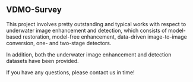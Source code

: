 ## VDMO-Survey

This project involves pretty outstanding and typical works with respect to underwater image enhancement and detection, which consists of model-based restoration, model-free enhancement, data-driven image-to-image conversion, one- and two-stage detectors.

In addition, both the underwater image enhancement and detection datasets have been provided.

If you have any questions, please contact us in time!
